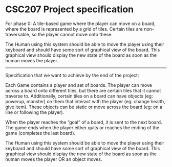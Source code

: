 # CSC207 Project specification


For phase 0:
A tile-based game where the player can move on a board, where the board is represented by a grid of tiles. Certain tiles are non-traversable, so the player cannot move onto these. 

The Human using this system should be able to move the player using their keyboard and should have some sort of graphical view of the board. This graphical view should display the new state of the board as soon as the human moves the player. 


---
Specification that we want to achieve by the end of the project:

Each Game contains a player and set of boards. The player can move across a board onto different tiles, but there are certain tiles that it cannot traverse to. Additionally, certain tiles on a board can have objects (eg: powerup, monster) on them that interact with the player (eg: change health, give item). These objects can be static or move across the board (eg: on a line or following the player). 

When the player reaches the “goal” of a board, it is sent to the next board. The game ends when the player either quits or reaches the ending of the game (completes the last board). 

The Human using this system should be able to move the player using their keyboard and should have some sort of graphical view of the board. This graphical view should display the new state of the board as soon as the human moves the player OR an object moves.  
